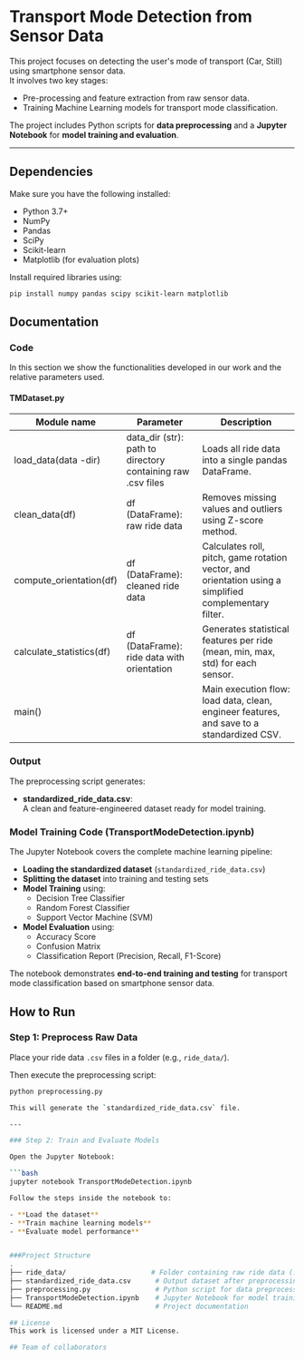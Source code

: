 # Transport Mode Detection from Sensor Data

This project focuses on detecting the user's mode of transport (Car, Still) using smartphone sensor data.  
It involves two key stages:
- Pre-processing and feature extraction from raw sensor data.
- Training Machine Learning models for transport mode classification.

The project includes Python scripts for **data preprocessing** and a **Jupyter Notebook** for **model training and evaluation**.

---

## Dependencies

Make sure you have the following installed:
- Python 3.7+
- NumPy
- Pandas
- SciPy
- Scikit-learn
- Matplotlib (for evaluation plots)

Install required libraries using:

```bash
pip install numpy pandas scipy scikit-learn matplotlib
```

## Documentation
### Code
In this section we show the functionalities developed in our work and the relative parameters used.
#### TMDataset.py
<table>
<thead>
<th>Module name</th>
<th>Parameter</th>
<th>Description</th>
</thead>
<tbody>
<tr>
<td>load_data(data
-dir)</td>
<td>data_dir (str): path to directory containing raw .csv files</td>
<td>
Loads all ride data into a single pandas DataFrame.
</td>
</tr>

<tr>
<td>clean_data(df)</td>
<td>df (DataFrame): raw ride data</td>
<td>Removes missing values and outliers using Z-score method.</td>
</tr>

<tr>
<td>compute_orientation(df)</td>
<td>df (DataFrame): cleaned ride data</td>
<td>Calculates roll, pitch, game rotation vector, and orientation using a simplified complementary filter.</td>
</tr>

<tr>
<td>calculate_statistics(df)</td>
<td>df (DataFrame): ride data with orientation</td>
<td>Generates statistical features per ride (mean, min, max, std) for each sensor.</td>
</tr>

<tr>
<td>main()</td>
<td></td>
<td>Main execution flow: load data, clean, engineer features, and save to a standardized CSV.</td>
</tr>

</tbody>
</table>

### Output

The preprocessing script generates:

- **standardized_ride_data.csv**:  
  A clean and feature-engineered dataset ready for model training.

### Model Training Code (TransportModeDetection.ipynb)

The Jupyter Notebook covers the complete machine learning pipeline:

- **Loading the standardized dataset** (`standardized_ride_data.csv`)
- **Splitting the dataset** into training and testing sets
- **Model Training** using:
  - Decision Tree Classifier
  - Random Forest Classifier
  - Support Vector Machine (SVM)
- **Model Evaluation** using:
  - Accuracy Score
  - Confusion Matrix
  - Classification Report (Precision, Recall, F1-Score)

The notebook demonstrates **end-to-end training and testing** for transport mode classification based on smartphone sensor data.

## How to Run

### Step 1: Preprocess Raw Data

Place your ride data `.csv` files in a folder (e.g., `ride_data/`).

Then execute the preprocessing script:

```bash
python preprocessing.py

This will generate the `standardized_ride_data.csv` file.

---

### Step 2: Train and Evaluate Models

Open the Jupyter Notebook:

```bash
jupyter notebook TransportModeDetection.ipynb

Follow the steps inside the notebook to:

- **Load the dataset**
- **Train machine learning models**
- **Evaluate model performance**


###Project Structure
.
├── ride_data/                     # Folder containing raw ride data (.csv files)
├── standardized_ride_data.csv      # Output dataset after preprocessing
├── preprocessing.py                # Python script for data preprocessing
├── TransportModeDetection.ipynb    # Jupyter Notebook for model training and evaluation
└── README.md                       # Project documentation

## License
This work is licensed under a MIT License.

## Team of collaborators
